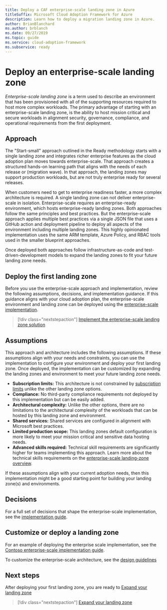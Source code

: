 ```yaml
---
title: Deploy a CAF enterprise-scale landing zone in Azure
titleSuffix: Microsoft Cloud Adoption Framework for Azure
description: Learn how to deploy a migration landing zone in Azure.
author: BrianBlanchard
ms.author: brblanch
ms.date: 09/27/2019
ms.topic: guide
ms.service: cloud-adoption-framework
ms.subservice: ready
---
```


# Deploy an enterprise-scale landing zone

*Enterprise-scale landing zone* is a term used to describe an environment that has been provisioned with all of the supporting resources required to host more complex workloads. The primary advantage of starting with an enterprise-scale landing zone, is the ability to host mission critical and secure workloads in alignment security, governance, compliance, and operational requirements from the first deployment.

## Approach

The "Start-small" approach outlined in the Ready methodology starts with a single landing zone and integrates richer enterprise features as the cloud adoption plan moves towards enterprise-scale. That approach creates a structured hands-on learning path that aligns with the needs of each release or (migration wave). In that approach, the landing zones may support production workloads, but are not truly enterprise ready for several releases.

When customers need to get to enterprise readiness faster, a more complex architecture is required. A single landing zone can not deliver enterprise-scale in isolation. Enterprise-scale requires an enterprise-ready environment, which hosts enterprise-ready landing zones. Both approaches follow the same principles and best practices. But the enterprise-scale approach applies multiple best practices via a single JSON file that uses a GitHub action and deployment pipeline to deploy all aspects of the environment including multiple landing zones. This highly opinionated implementation uses the same ARM template, Azure Policy, and RBAC tools used in the smaller blueprint approaches.

Once deployed both approaches follow infrastructure-as-code and test-driven-development models to expand the landing zones to fit your future landing zone needs.

## Deploy the first landing zone

Before you use the enterprise-scale approach and implementation, review the following assumptions, decisions, and implementation guidance. If this guidance aligns with your cloud adoption plan, the enterprise-scale environment and landing zone can be deployed using the [enterprise-scale implementation](../enterprise-scale/implementation.md).

> [!div class="nextstepaction"]
> [Implement the enterprise-scale landing zone solution](../enterprise-scale/implementation.md)

## Assumptions

This approach and architecture includes the following assumptions. If these assumptions align with your needs and constraints, you can use the implementation to configure your environment and deploy your first landing zone. Once deployed, the implementation can be customized by expanding the landing zones and environment to meet your future landing zone needs.

- **Subscription limits:** This architecture is not constrained by [subscription limits](https://docs.microsoft.com/azure/azure-resource-manager/management/azure-subscription-service-limits) unlike the other landing zone options.
- **Compliance:** No third-party compliance requirements not deployed by this implementation but can be easily added.
- **Architectural complexity:** Unlike the other options, there are no limitations to the architectural complexity of the workloads that can be hosted by this landing zone and environment.
- **Shared services:** Shared services are configured in alignment with Microsoft best practices.
- **Limited production scope:** This landing zones default configuration is more likely to meet your mission critical and sensitive data hosting needs.
- **Advanced skills required:** Technical skill requirements are significantly higher for teams implementing this approach. Learn more about the technical skills requirements on the [enterprise-scale landing-zone overview](../enterprise-scale/index.md).

If these assumptions align with your current adoption needs, then this implementation might be a good starting point for building your landing zone(s) and environments.

## Decisions

For a full set of decisions that shape the enterprise-scale implementation, see the [implementation guide](../enterprise-scale/implementation-guide.md).

## Customize or deploy a landing zone

For an example of deploying the enterprise scale implementation, see the [Contoso enterprise-scale implementation guide](../enterprise-scale/contoso/index.md).

To customize the enterprise-scale architecture, see the [design guidelines](../enterprise-scale/design-guidelines.md)

## Next steps

After deploying your first landing zone, you are ready to [Expand your landing zone](../considerations/index.md)

> [!div class="nextstepaction"]
> [Expand your landing zone](../considerations/index.md)

